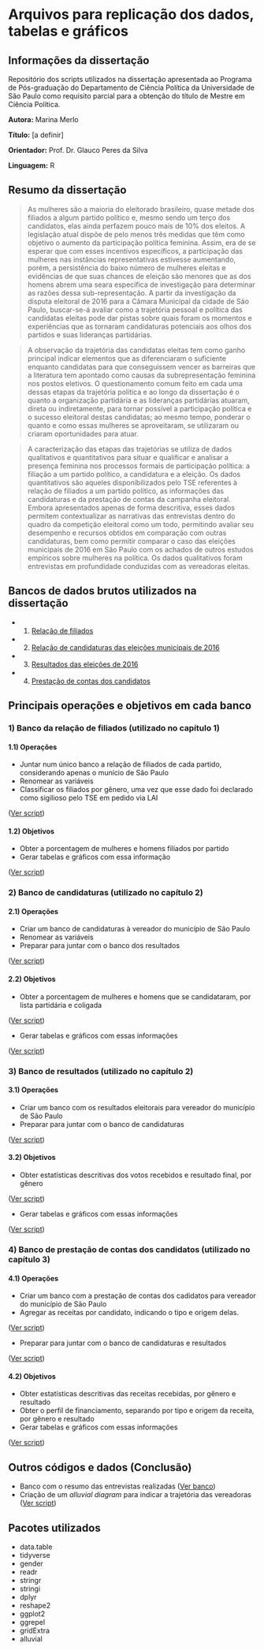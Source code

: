 # Arquivos para replicação dos dados, tabelas e gráficos

## Informações da dissertação

Repositório dos scripts utilizados na dissertação apresentada ao Programa de Pós-graduação do Departamento de Ciência Política da Universidade de São Paulo como requisito parcial para a obtenção do título de Mestre em Ciência Política.

**Autora:** Marina Merlo

**Título:** [a definir] 

**Orientador:** Prof. Dr. Glauco Peres da Silva

**Linguagem:** R

## Resumo da dissertação
> As mulheres são a maioria do eleitorado brasileiro, quase metade dos filiados a algum partido político e, mesmo sendo um terço dos candidatos, elas ainda perfazem pouco mais de 10% dos eleitos. A legislação atual dispõe de pelo menos três medidas que têm como objetivo o aumento da participação política feminina. Assim, era de se esperar que com esses incentivos específicos, a participação das mulheres nas instâncias representativas estivesse aumentando, porém, a persistência do baixo número de mulheres eleitas e evidências de que suas chances de eleição são menores que as dos homens abrem uma seara específica de investigação para determinar as razões dessa sub-representação. A partir da investigação da disputa eleitoral de 2016 para a Câmara Municipal da cidade de São Paulo, buscar-se-á avaliar como a trajetória pessoal e política das candidatas eleitas pode dar pistas sobre quais foram os momentos e experiências que as tornaram candidaturas potenciais aos olhos dos partidos e suas lideranças partidárias. 

> A observação da trajetória das candidatas eleitas tem como ganho principal indicar elementos que as diferenciaram o suficiente enquanto candidatas para que conseguissem vencer as barreiras que a literatura tem apontado como causas da subrepresentação feminina nos postos eletivos. O questionamento comum feito em cada uma dessas etapas da trajetória política e ao longo da dissertação é o quanto a organização partidária e as lideranças partidárias atuaram, direta ou indiretamente, para tornar possível a participação política e o sucesso eleitoral destas candidatas; ao mesmo tempo, ponderar o quanto e como essas mulheres se aproveitaram, se utilizaram ou criaram oportunidades para atuar. 

> A caracterização das etapas das trajetórias se utiliza de dados qualitativos e quantitativos para situar e qualificar e analisar a presença feminina nos processos formais de participação política: a filiação a um partido político, a candidatura e a eleição. Os dados quantitativos são aqueles disponibilizados pelo TSE referentes à relação de filiados a um partido político, as informações das candidaturas e da prestação de contas da campanha eleitoral. Embora apresentados apenas de forma descritiva, esses dados permitem contextualizar as narrativas das entrevistas dentro do quadro da competição eleitoral como um todo, permitindo avaliar seu desempenho e recursos obtidos em comparação com outras candidaturas, bem como permitir comparar o caso das eleições municipais de 2016 em São Paulo com os achados de outros estudos empíricos sobre mulheres na política. Os dados qualitativos foram entrevistas em profundidade conduzidas com as vereadoras eleitas. 
 

## Bancos de dados brutos utilizados na dissertação

- 1) [Relação de filiados](http://www.tse.jus.br/partidos/filiacao-partidaria/relacao-de-filiados)
- 2) [Relação de candidaturas das eleições municipais de 2016](http://www.tse.jus.br/hotSites/pesquisas-eleitorais/candidatos_anos/2016.html)
- 3) [Resultados das eleições de 2016](http://www.tse.jus.br/hotSites/pesquisas-eleitorais/resultados_anos/2016.html)
- 4) [Prestação de contas dos candidatos](http://www.tse.jus.br/hotSites/pesquisas-eleitorais/prestacao_contas_anos/2016.html)

## Principais operações e objetivos em cada banco

### 1) Banco da relação de filiados (utilizado no capítulo 1)
#### 1.1) Operações
- Juntar num único banco a relação de filiados de cada partido, considerando apenas o munício de São Paulo
- Renomear as variáveis
- Classificar os filiados por gênero, uma vez que esse dado foi declarado como sigilioso pelo TSE em pedido via LAI

([Ver script](https://github.com/marinamerlo/dissertacao/blob/master/banco_filiados.R))
#### 1.2) Objetivos
- Obter a porcentagem de mulheres e homens filiados por partido
- Gerar tabelas e gráficos com essa informação

([Ver script](https://github.com/marinamerlo/dissertacao/blob/master/variaveis_graficos_filiados.R))

### 2) Banco de candidaturas (utilizado no capítulo 2)
#### 2.1) Operações
- Criar um banco de candidaturas à vereador do município de São Paulo
- Renomear as variáveis
- Preparar para juntar com o banco dos resultados

([Ver script](https://github.com/marinamerlo/dissertacao/blob/master/banco_candidaturas_resultados.R))

#### 2.2) Objetivos
- Obter a porcentagem de mulheres e homens que se candidataram, por lista partidária e coligada

([Ver script](https://github.com/marinamerlo/dissertacao/blob/master/variaveis_cand_result.R))
- Gerar tabelas e gráficos com essas informações

([Ver script](https://github.com/marinamerlo/dissertacao/blob/master/graficos.R))

### 3) Banco de resultados (utilizado no capítulo 2)
#### 3.1) Operações
- Criar um banco com os resultados eleitorais para vereador do município de São Paulo
- Preparar para juntar com o banco de candidaturas

([Ver script](https://github.com/marinamerlo/dissertacao/blob/master/banco_candidaturas_resultados.R))

#### 3.2) Objetivos
- Obter estatísticas descritivas dos votos recebidos e resultado final, por gênero

([Ver script](https://github.com/marinamerlo/dissertacao/blob/master/variaveis_cand_result.R))
- Gerar tabelas e gráficos com essas informações

([Ver script](https://github.com/marinamerlo/dissertacao/blob/master/graficos.R))

### 4) Banco de prestação de contas dos candidatos (utilizado no capítulo 3)
#### 4.1) Operações
- Criar um banco com a prestação de contas dos cadidatos para vereador do município de São Paulo
- Agregar as receitas por candidato, indicando o tipo e origem delas. 

([Ver script](https://github.com/marinamerlo/dissertacao/blob/master/banco_receitas.R))
- Preparar para juntar com o banco de candidaturas e resultados

([Ver script](https://github.com/marinamerlo/dissertacao/blob/master/join_receitas_candidaturas_resultados.R))

#### 4.2) Objetivos
- Obter estatísticas descritivas das receitas recebidas, por gênero e resultado
- Obter o perfil de financiamento, separando por tipo e origem da receita, por gênero e resultado
- Gerar tabelas e gráficos com essas informações

([Ver script](https://github.com/marinamerlo/dissertacao/blob/master/variaveis_graficos_recursos.R))


## Outros códigos e dados (Conclusão)
- Banco com o resumo das entrevistas realizadas
([Ver banco](https://github.com/marinamerlo/dissertacao/blob/master/dados.csv))
- Criação de um *alluvial diagram* para indicar a trajetória das vereadoras
([Ver script](https://github.com/marinamerlo/dissertacao/blob/master/alluvial_conclusoes.R))


## Pacotes utilizados

- data.table
- tidyverse
- gender
- readr
- stringr
- stringi
- dplyr
- reshape2
- ggplot2
- ggrepel
- gridExtra
- alluvial


